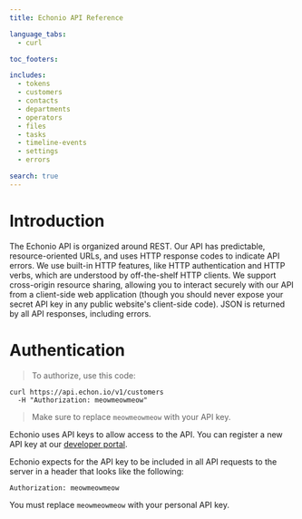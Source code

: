 ```yaml
---
title: Echonio API Reference

language_tabs:
  - curl

toc_footers:

includes:
  - tokens
  - customers
  - contacts
  - departments
  - operators
  - files
  - tasks
  - timeline-events
  - settings
  - errors

search: true
---
```


# Introduction

The Echonio API is organized around REST. Our API has predictable, resource-oriented URLs, and uses HTTP response codes to indicate API errors. We use built-in HTTP features, like HTTP authentication and HTTP verbs, which are understood by off-the-shelf HTTP clients. We support cross-origin resource sharing, allowing you to interact securely with our API from a client-side web application (though you should never expose your secret API key in any public website's client-side code). JSON is returned by all API responses, including errors.

# Authentication

> To authorize, use this code:

```curl
curl https://api.echon.io/v1/customers
  -H "Authorization: meowmeowmeow"
```

> Make sure to replace `meowmeowmeow` with your API key.

Echonio uses API keys to allow access to the API. You can register a new API key at our [developer portal](http://api.echon.io/).

Echonio expects for the API key to be included in all API requests to the server in a header that looks like the following:

`Authorization: meowmeowmeow`

<aside class="notice">
You must replace <code>meowmeowmeow</code> with your personal API key.
</aside>

